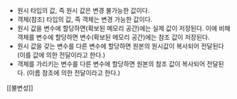 - 원시 타입의 값, 즉 원시 값은 변경 불가능한 값이다.
- 객체(참조) 타입의 값, 즉 객체는 변경 가능한 값이다.
- 원시 값을 변수에 할당하면(확보된 메모리 공간)에는 실제 값이 저장된다. 이에 비해 객체를 변수에 할당하면 변수(확보된 메모리 공간)에는 참조 값이 저장된다.
- 원시 값을 갖는 변수를 다른 변수에 할당하면 원본의 원시값이 복사되어 전달된다 (이를 값에 의한 전달이라고 한다.)
- 객체를 가리키는 변수를 다른 변수에 할당하면 원본의 참조 값이 복사되어 전달된다. (이름 참조에 의한 전달이라고 한다.)


[[불변성]]
